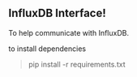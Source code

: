 ## InfluxDB Interface!

To help communicate with InfluxDB.

to install dependencies
> pip install -r requirements.txt 